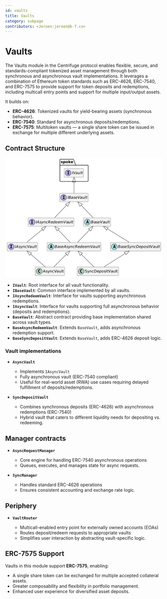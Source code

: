 ```yaml
---
id: vaults
title: Vaults
category: subpage
contributors: <Jeroen:jeroen@k-f.co>
---
```


# Vaults

The Vaults module in the Centrifuge protocol enables flexible, secure, and standards-compliant tokenized asset management through both synchronous and asynchronous vault implementations. It leverages a combination of Ethereum token standards such as ERC-4626, ERC-7540, and ERC-7575 to provide support for token deposits and redemptions, including multicall entry points and support for multiple input/output assets.

It builds on:

* **ERC-4626**: Tokenized vaults for yield-bearing assets (synchronous behavior).
* **ERC-7540**: Standard for asynchronous deposits/redemptions.
* **ERC-7575**: Multitoken vaults — a single share token can be issued in exchange for multiple different underlying assets.

## Contract Structure

![](./images/vaults.png)

* **`IVault`**: Root interface for all vault functionality.
* **`IBaseVault`**: Common interface implemented by all vaults.
* **`IAsyncRedeemVault`**: Interface for vaults supporting asynchronous redemptions.
* **`IAsyncVault`**: Interface for vaults supporting full asynchronous behavior (deposits and redemptions).
* **`BaseVault`**: Abstract contract providing base implementation shared across vault types.
* **`BaseAsyncRedeemVault`**: Extends `BaseVault`, adds asynchronous redemption support.
* **`BaseSyncDepositVault`**: Extends `BaseVault`, adds ERC-4626 deposit logic.

### Vault implementations

* **`AsyncVault`**

  * Implements `IAsyncVault`
  * Fully asynchronous vault (ERC-7540 compliant)
  * Useful for real-world asset (RWA) use cases requiring delayed fulfillment of deposits/redemptions.

* **`SyncDepositVault`**

  * Combines synchronous deposits (ERC-4626) with asynchronous redemptions (ERC-7540)
  * Hybrid vault that caters to different liquidity needs for depositing vs. redeeming.

## Manager contracts

* **`AsyncRequestManager`**

  * Core engine for handling ERC-7540 asynchronous operations
  * Queues, executes, and manages state for async requests.

* **`SyncManager`**

  * Handles standard ERC-4626 operations
  * Ensures consistent accounting and exchange rate logic.

## Periphery

* **`VaultRouter`**

  * Multicall-enabled entry point for externally owned accounts (EOAs)
  * Routes deposit/redeem requests to appropriate vaults
  * Simplifies user interaction by abstracting vault-specific logic.

## ERC-7575 Support

Vaults in this module support **ERC-7575**, enabling:

* A single share token can be exchanged for multiple accepted collateral assets.
* Greater composability and flexibility in portfolio management.
* Enhanced user experience for diversified asset deposits.
